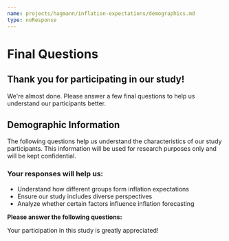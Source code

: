 ```yaml
---
name: projects/hagmann/inflation-expectations/demographics.md
type: noResponse
---
```

# Final Questions

## Thank you for participating in our study!

We're almost done. Please answer a few final questions to help us understand our participants better.

## Demographic Information

The following questions help us understand the characteristics of our study participants. This information will be used for research purposes only and will be kept confidential.

### Your responses will help us:
- Understand how different groups form inflation expectations
- Ensure our study includes diverse perspectives
- Analyze whether certain factors influence inflation forecasting

**Please answer the following questions:**

Your participation in this study is greatly appreciated! 